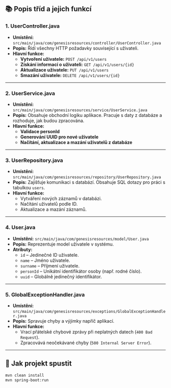 ## 📚 Popis tříd a jejich funkcí

### 1. **UserController.java**
- **Umístění:** `src/main/java/com/genesisresources/controller/UserController.java`
- **Popis:** Řídí všechny HTTP požadavky související s uživateli.
- **Hlavní funkce:**
  - **Vytvoření uživatele:** `POST /api/v1/users`
  - **Získání informací o uživateli:** `GET /api/v1/users/{id}`
  - **Aktualizace uživatele:** `PUT /api/v1/users`
  - **Smazání uživatele:** `DELETE /api/v1/users/{id}`

---

### 2. **UserService.java**
- **Umístění:** `src/main/java/com/genesisresources/service/UserService.java`
- **Popis:** Obsahuje obchodní logiku aplikace. Pracuje s daty z databáze a rozhoduje, jak budou zpracována.
- **Hlavní funkce:**
  - **Validace personId**
  - **Generování UUID pro nové uživatele**
  - **Načítání, aktualizace a mazání uživatelů z databáze**

---

### 3. **UserRepository.java**
- **Umístění:** `src/main/java/com/genesisresources/repository/UserRepository.java`
- **Popis:** Zajišťuje komunikaci s databází. Obsahuje SQL dotazy pro práci s tabulkou `users`.
- **Hlavní funkce:**
  - Vytváření nových záznamů v databázi.
  - Načítání uživatelů podle ID.
  - Aktualizace a mazání záznamů.

---

### 4. **User.java**
- **Umístění:** `src/main/java/com/genesisresources/model/User.java`
- **Popis:** Reprezentuje model uživatele v systému.
- **Atributy:**
  - `id` – Jedinečné ID uživatele.
  - `name` – Jméno uživatele.
  - `surname` – Příjmení uživatele.
  - `personId` – Unikátní identifikátor osoby (např. rodné číslo).
  - `uuid` – Globálně jedinečný identifikátor.

---

### 5. **GlobalExceptionHandler.java**
- **Umístění:** `src/main/java/com/genesisresources/exceptions/GlobalExceptionHandler.java`
- **Popis:** Spravuje chyby a výjimky napříč aplikací.
- **Hlavní funkce:**
  - Vrací přátelské chybové zprávy při neplatných datech (`400 Bad Request`).
  - Zpracovává neočekávané chyby (`500 Internal Server Error`).

---

## 🚀 Jak projekt spustit

```bash
mvn clean install
mvn spring-boot:run






